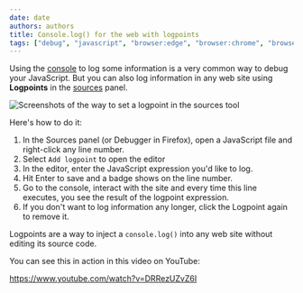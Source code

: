 ```yaml
---
date: date
authors: authors
title: Console.log() for the web with logpoints
tags: ["debug", "javascript", "browser:edge", "browser:chrome", "browser:firefox", "browser:safari"]
---
```

Using the [console](https://docs.microsoft.com/microsoft-edge/devtools-guide-chromium/console/) to log some information is a very common way to debug your JavaScript. But you can also log information in any web site using **Logpoints** in the [sources](https://docs.microsoft.com/microsoft-edge/devtools-guide-chromium/sources/) panel.

![Screenshots of the way to set a logpoint in the sources tool](/assets/img/use-logpoints.png)

Here's how to do it:

1. In the Sources panel (or Debugger in Firefox), open a JavaScript file and right-click any line number. 
1. Select `Add logpoint` to open the editor
1. In the editor, enter the JavaScript expression you'd like to log.
1. Hit Enter to save and a badge shows on the line number.
1. Go to the console, interact with the site and every time this line executes, you see the result of the logpoint expression.
1. If you don't want to log information any longer, click the Logpoint again to remove it.

Logpoints are a way to inject a `console.log()` into any web site without editing its source code.

You can see this in action in this video on YouTube:

https://www.youtube.com/watch?v=DRRezUZvZ6I
